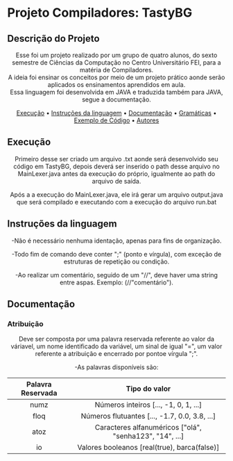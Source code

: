 # Projeto Compiladores: TastyBG

## Descrição do Projeto
<p align="center">Esse foi um projeto realizado por um grupo de quatro alunos, do sexto semestre de Ciências da Computação no Centro Universitário FEI, para a matéria de Compiladores. <br />
A ideia foi ensinar os conceitos por meio de um projeto prático aonde serão aplicados os ensinamentos aprendidos em aula. <br />
Essa linguagem foi desenvolvida em JAVA e traduzida também para JAVA, segue a documentação.</p>

<p align="center">
 <a href="#objetivo">Execução</a> •
 <a href="#roadmap">Instruções da linguagem</a> • 
 <a href="#tecnologias">Documentação</a> • 
 <a href="#contribuicao">Gramáticas</a> •
 <a href="#contribuicao">Exemplo de Código</a> •
 <a href="#licenc-a">Autores</a>  
</p>


## Execução
<p align="center">Primeiro desse ser criado um arquivo .txt aonde será desenvolvido seu código em TastyBG, depois deverá ser inserido o path desse arquivo no MainLexer.java antes da execução do próprio, igualmente ao path do arquivo de saída.</p>
<p align="center">Após a a execução do MainLexer.java, ele irá gerar um arquivo output.java que será compilado e executando com a execução do arquivo run.bat</p>


## Instruções da linguagem
<p align="center">-Não é necessário nenhuma identação, apenas para fins de organização.</p>
<p align="center">-Todo fim de comando deve conter ";" (ponto e vírgula), com exceção de estruturas de repetição ou condição.</p>
<p align="center">-Ao realizar um comentário, seguido de um "//", deve haver uma string entre aspas. Exemplo: (//"comentário").</p>

## Documentação
### Atribuição
<p align="center">Deve ser composta por uma palavra reservada referente ao valor da váriavel, um nome identificado da variável, um sinal de igual "=", um valor referente a atribuição e encerrado por pontoe vírgula ";".</p>
<p align="center">-As palavras disponíveis são:</p>

| Palavra Reservada |                      Tipo do valor                      |
|:-----------------:|:-------------------------------------------------------:|
|        numz       |          Números inteiros [..., -1, 0, 1, ...]          |
|        floq       |      Números flutuantes [..., -1.7, 0.0, 3.8, ...]      |
|        atoz       | Caracteres alfanuméricos ["olá", "senha123", "14", ...] |
|         io        |       Valores booleanos [real(true), barca(false)]      |

